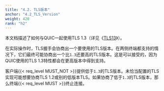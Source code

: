 ```yaml
---
title: "4.2. TLS版本"
anchor: "4.2_TLS_Version"
weight: 420
rank: "h2"
---
```


本文档描述了如何与QUIC一起使用TLS 1.3（详见《[TLS13]()》）。

在实际操作时，TLS握手会协商出一个要使用的TLS版本。在两侧终端都支持的情况下，它们最终可能协商出一个比`1.3`还要高的TLS版本。这是可以接受的，因为QUIC使用的TLS 1.3特性都会在更高版本中得到支持。

客户端{{< req_level MUST_NOT >}}提供低于`1.3`的TLS版本。未恰当配置的TLS实现可能想要协商TLS 1.2或别的低版本TLS。如果协商了低于`1.3`的TLS版本，那么终端{{< req_level MUST >}}终止连接。
